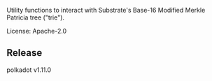Utility functions to interact with Substrate's Base-16 Modified Merkle Patricia tree ("trie").

License: Apache-2.0


## Release

polkadot v1.11.0
